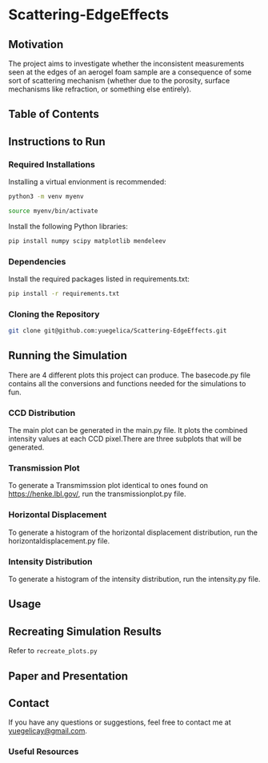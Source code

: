 # Scattering-EdgeEffects
## Motivation
The project aims to investigate whether the inconsistent measurements seen at the edges of an aerogel foam sample are a consequence of some sort of scattering mechanism (whether due to the porosity, surface mechanisms like refraction, or something else entirely). 
## Table of Contents

## Instructions to Run
### Required Installations
Installing a virtual envionment is recommended:
```bash
python3 -m venv myenv
```
```bash
source myenv/bin/activate
```
Install the following Python libraries:

```bash
pip install numpy scipy matplotlib mendeleev
```
### Dependencies
Install the required packages listed in requirements.txt:
```bash
pip install -r requirements.txt
```
### Cloning the Repository
```bash
git clone git@github.com:yuegelica/Scattering-EdgeEffects.git
```

## Running the Simulation
There are 4 different plots this project can produce. The basecode.py file contains all the conversions and functions needed for the simulations to fun.
### CCD Distribution
The main plot can be generated in the main.py file. It plots the combined intensity values at each CCD pixel.There are three subplots that will be generated.
### Transmission Plot
To generate a Transmimssion plot identical to ones found on https://henke.lbl.gov/, run the transmissionplot.py file.
### Horizontal Displacement
To generate a histogram of the horizontal displacement distribution, run the horizontaldisplacement.py file.
### Intensity Distribution
To generate a histogram of the intensity distribution, run the intensity.py file.
## Usage

## Recreating Simulation Results
Refer to `recreate_plots.py`
## Paper and Presentation

## Contact
If you have any questions or suggestions, feel free to contact me at yuegelicay@gmail.com.

### Useful Resources


